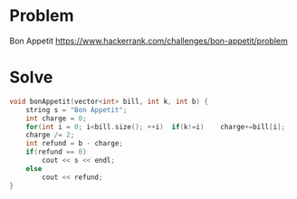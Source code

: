 # Problem
Bon Appetit
https://www.hackerrank.com/challenges/bon-appetit/problem

# Solve
```c++
void bonAppetit(vector<int> bill, int k, int b) {
    string s = "Bon Appetit";
    int charge = 0;
    for(int i = 0; i<bill.size(); ++i)  if(k!=i)    charge+=bill[i];
    charge /= 2;
    int refund = b - charge;
    if(refund == 0)
        cout << s << endl;
    else
        cout << refund;
}
```
